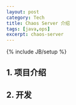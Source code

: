 ```yaml
---
layout: post
category: Tech
title: Chaos Server 介绍
tags: [java,ops]
excerpt: chaos-server
---
```


{% include JB/setup %}

## 1. 项目介绍

## 2. 开发